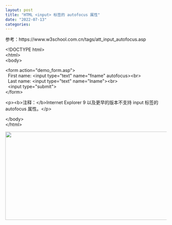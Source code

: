 ```yaml
---
layout: post
title: "HTML <input> 标签的 autofocus 属性"
date: "2022-07-13"
categories: 
---
```

<p>参考：https://www.w3school.com.cn/tags/att_input_autofocus.asp</p>
<p>&lt;!DOCTYPE html&gt;<br />
&lt;html&gt;<br />
&lt;body&gt;</p>
<p>&lt;form action=&quot;demo_form.asp&quot;&gt;<br />
&nbsp; First name: &lt;input type=&quot;text&quot; name=&quot;fname&quot; autofocus&gt;&lt;br&gt;<br />
&nbsp; Last name: &lt;input type=&quot;text&quot; name=&quot;lname&quot;&gt;&lt;br&gt;<br />
&nbsp; &lt;input type=&quot;submit&quot;&gt;<br />
&lt;/form&gt;</p>
<p>&lt;p&gt;&lt;b&gt;注释：&lt;/b&gt;Internet Explorer 9 以及更早的版本不支持 input 标签的 autofocus 属性。&lt;/p&gt;</p>
<p>&lt;/body&gt;<br />
&lt;/html&gt;</p>
<p><img height="277" src="/uploads/ckeditor/pictures/90/image-20220713154256-1.png" width="691" /></p>
